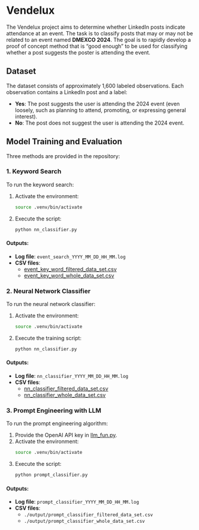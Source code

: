 # Vendelux

The Vendelux project aims to determine whether LinkedIn posts indicate attendance at an event. The task is to classify posts that may or may not be related to an event named **DMEXCO 2024**. The goal is to rapidly develop a proof of concept method that is “good enough” to be used for classifying whether a post suggests the poster is attending the event.

## Dataset

The dataset consists of approximately 1,600 labeled observations. Each observation contains a LinkedIn post and a label:

- **Yes**: The post suggests the user is attending the 2024 event (even loosely, such as planning to attend, promoting, or expressing general interest).
- **No**: The post does not suggest the user is attending the 2024 event.

## Model Training and Evaluation

Three methods are provided in the repository:

### 1. Keyword Search

To run the keyword search:

1. Activate the environment:
    ```sh
    source .venv/bin/activate
    ```
2. Execute the script:
    ```sh
    python nn_classifier.py
    ```

#### Outputs:

- **Log file**: `event_search_YYYY_MM_DD_HH_MM.log`
- **CSV files**:
  - [event_key_word_filtered_data_set.csv](http://_vscodecontentref_/1)
  - [event_key_word_whole_data_set.csv](http://_vscodecontentref_/2)

### 2. Neural Network Classifier

To run the neural network classifier:

1. Activate the environment:
    ```sh
    source .venv/bin/activate
    ```
2. Execute the training script:
    ```sh
    python nn_classifier.py
    ```

#### Outputs:

- **Log file**: `nn_classifier_YYYY_MM_DD_HH_MM.log`
- **CSV files**:
  - [nn_classifier_filtered_data_set.csv](http://_vscodecontentref_/3)
  - [nn_classifier_whole_data_set.csv](http://_vscodecontentref_/4)

### 3. Prompt Engineering with LLM

To run the prompt engineering algorithm:

1. Provide the OpenAI API key in [llm_fun.py](http://_vscodecontentref_/5).
2. Activate the environment:
    ```sh
    source .venv/bin/activate
    ```
3. Execute the script:
    ```sh
    python prompt_classifier.py
    ```

#### Outputs:

- **Log file**: `prompt_classifier_YYYY_MM_DD_HH_MM.log`
- **CSV files**:
  - `./output/prompt_classifier_filtered_data_set.csv`
  - `./output/prompt_classifier_whole_data_set.csv`
